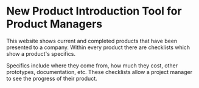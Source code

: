 # New Product Introduction Tool for Product Managers

This website shows current and completed products that have been presented to a company. 
Within every product there are checklists which show a product's specifics. 

Specifics include where they come from, how much they cost, other prototypes, documentation, etc. 
These checklists allow a project manager to see the progress of their product.
